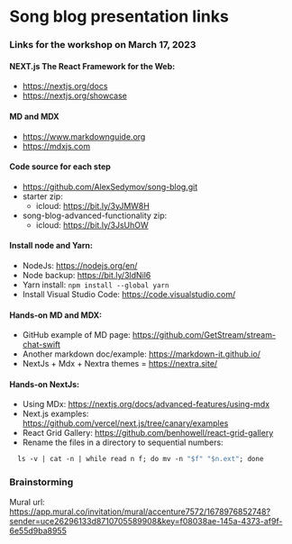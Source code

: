 # Song blog presentation links


### Links for the workshop on March 17, 2023

#### NEXT.js The React Framework for the Web:
* https://nextjs.org/docs
* https://nextjs.org/showcase

#### MD and MDX
* https://www.markdownguide.org
* https://mdxjs.com

#### Code source for each step
*  https://github.com/AlexSedymov/song-blog.git
* starter zip: 
  * icloud: https://bit.ly/3yJMW8H
* song-blog-advanced-functionality zip: 
  * icloud: https://bit.ly/3JsUhOW

#### Install node and Yarn:
* NodeJs: https://nodejs.org/en/
* Node backup: https://bit.ly/3ldNil6
* Yarn install: ```npm install --global yarn```
* Install Visual Studio Code: https://code.visualstudio.com/

#### Hands-on MD and MDX:
* GitHub example of MD page: https://github.com/GetStream/stream-chat-swift
* Another markdown doc/example: https://markdown-it.github.io/
* NextJs + Mdx + Nextra themes = https://nextra.site/

#### Hands-on NextJs:
* Using MDx: https://nextjs.org/docs/advanced-features/using-mdx
* Next.js examples: https://github.com/vercel/next.js/tree/canary/examples
* React Grid Gallery: https://github.com/benhowell/react-grid-gallery
* Rename the files in a directory to sequential numbers:
```dockerfile
  ls -v | cat -n | while read n f; do mv -n "$f" "$n.ext"; done
```

### Brainstorming
Mural url:
https://app.mural.co/invitation/mural/accenture7572/1678976852748?sender=uce26296133d8710705589908&key=f08038ae-145a-4373-af9f-6e55d9ba8955

